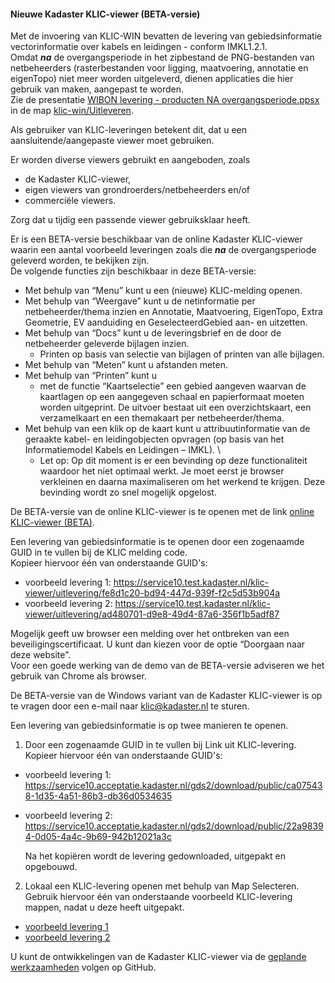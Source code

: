 ﻿#### Nieuwe Kadaster KLIC-viewer (BETA-versie)

Met de invoering van KLIC-WIN bevatten de levering van gebiedsinformatie vectorinformatie over kabels en leidingen - conform IMKL1.2.1.  \
Omdat **_na_** de overgangsperiode in het zipbestand de PNG-bestanden van netbeheerders (rasterbestanden voor ligging, maatvoering, annotatie en eigenTopo) niet meer worden uitgeleverd, dienen applicaties die hier gebruik van maken, aangepast te worden.  \
Zie de presentatie [WIBON levering - producten NA overgangsperiode.ppsx](../Uitleveren/WIBON%20levering%20-%20producten%20NA%20overgangsperiode.ppsx) in de map [klic-win/Uitleveren](../Uitleveren).

Als gebruiker van KLIC-leveringen betekent dit, dat u een aansluitende/aangepaste viewer moet gebruiken.

Er worden diverse viewers gebruikt en aangeboden, zoals
* de Kadaster KLIC-viewer,
* eigen viewers van grondroerders/netbeheerders en/of
* commerciële viewers.

Zorg dat u tijdig een passende viewer gebruiksklaar heeft.  

Er is een BETA-versie beschikbaar van de online Kadaster KLIC-viewer waarin een aantal voorbeeld leveringen zoals die **_na_** de overgangsperiode geleverd worden, te bekijken zijn.  \
De volgende functies zijn beschikbaar in deze BETA-versie:
* Met behulp van “Menu” kunt u een (nieuwe) KLIC-melding openen.
* Met behulp van “Weergave” kunt u de netinformatie per netbeheerder/thema inzien en Annotatie, Maatvoering, EigenTopo, Extra Geometrie, EV aanduiding en GeselecteerdGebied aan- en uitzetten.
* Met behulp van “Docs” kunt u de leveringsbrief en de door de netbeheerder geleverde bijlagen inzien.
  - Printen op basis van selectie van bijlagen of printen van alle bijlagen.
* Met behulp van “Meten” kunt u afstanden meten.
* Met behulp van “Printen” kunt u
  - met de functie “Kaartselectie” een gebied aangeven waarvan de kaartlagen op een aangegeven schaal en papierformaat moeten worden uitgeprint. De uitvoer bestaat uit een overzichtskaart, een verzamelkaart en een themakaart per netbeheerder/thema. 
* Met behulp van een klik op de kaart kunt u attribuutinformatie van de geraakte kabel- en leidingobjecten opvragen (op basis van het Informatiemodel Kabels en Leidingen – IMKL).  \
  - Let op: Op dit moment is er een bevinding op deze functionaliteit waardoor het niet optimaal werkt. Je moet eerst je browser verkleinen en daarna maximaliseren om het werkend te krijgen. Deze bevinding wordt zo snel mogelijk opgelost.

De BETA-versie van de online KLIC-viewer is te openen met de link [online KLIC-viewer (BETA)](https://www.acceptatie.klicviewer.nl/klic-viewer/).

Een levering van gebiedsinformatie is te openen door een zogenaamde GUID in te vullen bij de KLIC melding code.  \
Kopieer hiervoor één van onderstaande GUID's:
* voorbeeld levering 1: https://service10.test.kadaster.nl/klic-viewer/uitlevering/fe8d1c20-bd94-447d-939f-f2c5d53b904a 
* voorbeeld levering 2: https://service10.test.kadaster.nl/klic-viewer/uitlevering/ad480701-d9e8-49d4-87a6-356f1b5adf87

Mogelijk geeft uw browser een melding over het ontbreken van een beveiligingscertificaat. U kunt dan kiezen voor de optie “Doorgaan naar deze website”.  \
Voor een goede werking van de demo van de BETA-versie adviseren we het gebruik van Chrome als browser.


De BETA-versie van de Windows variant van de Kadaster KLIC-viewer is op te vragen door een e-mail naar klic@kadaster.nl te sturen. 


Een levering van gebiedsinformatie is op twee manieren te openen. 

1) Door een zogenaamde GUID in te vullen bij Link uit KLIC-levering.  
Kopieer hiervoor één van onderstaande GUID's:
* voorbeeld levering 1: https://service10.acceptatie.kadaster.nl/gds2/download/public/ca075438-1d35-4a51-86b3-db36d0534635 
* voorbeeld levering 2: https://service10.acceptatie.kadaster.nl/gds2/download/public/22a98394-0d05-4a4c-9b69-942b12021a3c

   Na het kopiëren wordt de levering gedownloaded, uitgepakt en opgebouwd.

2) Lokaal een KLIC-levering openen met behulp van Map Selecteren.
Gebruik hiervoor één van onderstaande voorbeeld KLIC-levering mappen, nadat u deze heeft uitgepakt.
* [voorbeeld levering 1](../../../raw/master/Kadaster%20KLIC-viewer/voorbeeld%20levering%201%20Levering_19G002541_1.zip)
* [voorbeeld levering 2](../../../raw/master/Kadaster%20KLIC-viewer/voorbeeld%20levering%202%20Levering_19G002540_1.zip)

U kunt de ontwikkelingen van de Kadaster KLIC-viewer via de [geplande werkzaamheden](../KLIC%20-%20Geplande%20werkzaamheden.md) volgen op GitHub.
